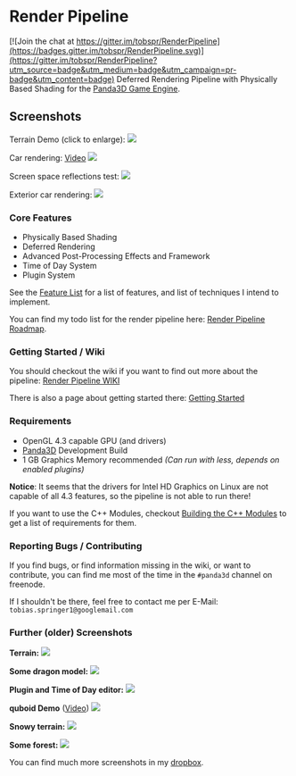 
# Render Pipeline

[![Join the chat at https://gitter.im/tobspr/RenderPipeline](https://badges.gitter.im/tobspr/RenderPipeline.svg)](https://gitter.im/tobspr/RenderPipeline?utm_source=badge&utm_medium=badge&utm_campaign=pr-badge&utm_content=badge)
Deferred Rendering Pipeline with Physically Based Shading for the <a href="http://github.com/panda3d/panda3d">Panda3D Game Engine</a>.

## Screenshots


Terrain Demo (click to enlarge):
<img src="http://i.imgur.com/zE0ywPl.png" />

Car rendering:
<a href="https://www.youtube.com/watch?v=K7R8zQsbnm4" target="_blank">Video</a>
<img src="http://i.imgur.com/rglAQ5J.png" />

Screen space reflections test:
<img src="http://i.imgur.com/oOwLXAK.png" />

Exterior car rendering: 
<img src="http://i.imgur.com/m4nPnm1.png" />

### Core Features

- Physically Based Shading
- Deferred Rendering
- Advanced Post-Processing Effects and Framework
- Time of Day System
- Plugin System

See the <a target="_blank" href="https://github.com/tobspr/RenderPipeline/wiki/Features">Feature List</a>
for a list of features, and list of techniques I intend to implement.

You can find my todo list for the render pipeline here: <a href="https://trello.com/b/Li2JQi0q/render-pipeline" target="_blank">Render Pipeline Roadmap</a>.

### Getting Started / Wiki

You should checkout the wiki if you want to find out more about the pipeline:
<a target="_blank" href="https://github.com/tobspr/RenderPipeline/wiki">Render Pipeline WIKI</a>

There is also a page about getting started there: <a target="_blank" href="https://github.com/tobspr/RenderPipeline/wiki/Getting%20Started">Getting Started</a>

### Requirements

- OpenGL 4.3 capable GPU (and drivers)
- <a target="_blank" href="https://github.com/panda3d/panda3d">Panda3D</a> Development Build
- 1 GB Graphics Memory recommended *(Can run with less, depends on enabled plugins)*

**Notice**: It seems that the drivers for Intel HD Graphics on Linux are not
capable of all 4.3 features, so the pipeline is not able to run there!

If you want to use the C++ Modules, checkout <a href="https://github.com/tobspr/RenderPipeline/wiki/Building%20the%20CPP%20Modules" target="_blank">
Building the C++ Modules</a> to get a list of requirements for them.

### Reporting Bugs / Contributing

If you find bugs, or find information missing in the wiki, or want to contribute,
you can find me most of the time in the `#panda3d` channel on freenode.

If I shouldn't be there, feel free to contact me per E-Mail: `tobias.springer1@googlemail.com`

### Further (older) Screenshots

**Terrain:**
<img src="http://i.imgur.com/nY5nBs3.png" />

**Some dragon model:**
<img src="http://i.imgur.com/Yc6jXK8.png" />

**Plugin and Time of Day editor:**
<img src="http://i.imgur.com/UakFybf.png" />

**quboid Demo** (<a href="https://www.youtube.com/watch?v=9vXH9JaWsT4" target="_blank">Video</a>)
<img src="http://i.imgur.com/o7xtp35.png" />

**Snowy terrain:**
<img src="http://fs5.directupload.net/images/151201/3j6jtygc.png" />

**Some forest:**
<img src="https://img3.picload.org/image/pwrgpdc/289.png" />

You can find much more screenshots in my <a href="https://www.dropbox.com/sh/dq4wu3g9jwjqnht/AAABSOPnglDHZYsG5HXR-mhWa" target="_blank">dropbox</a>.
